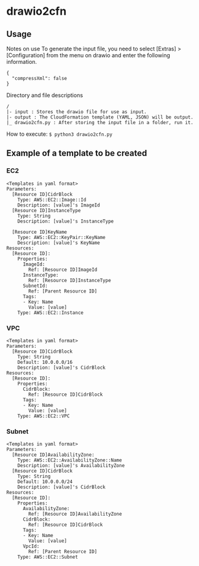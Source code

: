 # drawio2cfn

## Usage

Notes on use
  To generate the input file, you need to select [Extras] > [Configuration]
  from the menu on drawio and enter the following information.
```
{
  "compressXml": false
}
```

Directory and file descriptions
```
/
|- input : Stores the drawio file for use as input.
|- output : The CloudFormation template (YAML, JSON) will be output.
|_ drawio2cfn.py : After storing the input file in a folder, run it.
```



How to execute: `$ python3 drawio2cfn.py`

## Example of a template to be created

### EC2
```
<Templates in yaml format>
Parameters:
  [Resource ID]CidrBlock
    Type: AWS::EC2::Image::Id
    Description: [value]'s ImageId
  [Resource ID]InstanceType
    Type: String
    Description: [value]'s InstanceType
    
  [Resource ID]KeyName
    Type: AWS::EC2::KeyPair::KeyName
    Description: [value]'s KeyName
Resources:
  [Resource ID]:
    Properties:
      ImageId: 
        Ref: [Resource ID]ImageId
      InstanceType:
        Ref: [Resource ID]InstanceType
      SubnetId:
        Ref: [Parent Resource ID]
      Tags:
      - Key: Name
        Value: [value]
    Type: AWS::EC2::Instance
```

### VPC
```
<Templates in yaml format>
Parameters:
  [Resource ID]CidrBlock
    Type: String
    Default: 10.0.0.0/16
    Description: [value]'s CidrBlock
Resources:
  [Resource ID]:
    Properties:
      CidrBlock: 
        Ref: [Resource ID]CidrBlock
      Tags:
      - Key: Name
        Value: [value]
    Type: AWS::EC2::VPC
```

### Subnet
```
<Templates in yaml format>
Parameters:
  [Resource ID]AvailabilityZone:
    Type: AWS::EC2::AvailabilityZone::Name
    Description: [value]'s AvailabilityZone
  [Resource ID]CidrBlock
    Type: String
    Default: 10.0.0.0/24
    Description: [value]'s CidrBlock
Resources:
  [Resource ID]:
    Properties:
      AvailabilityZone:
        Ref: [Resource ID]AvailabilityZone
      CidrBlock:
        Ref: [Resource ID]CidrBlock
      Tags:
      - Key: Name
        Value: [value]
      VpcId:
        Ref: [Parent Resource ID]
    Type: AWS::EC2::Subnet
```
